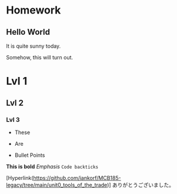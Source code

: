 # Homework
## Hello World
It is quite sunny today.

Somehow, this will turn out.

# Lvl 1
## Lvl 2
### Lvl 3

- These
+ Are
* Bullet Points

**This is bold**
*Emphasis*
`Code backticks`

[Hyperlink(https://github.com/iankorf/MCB185-legacy/tree/main/unit0_tools_of_the_trade)]
ありがとうございました。
